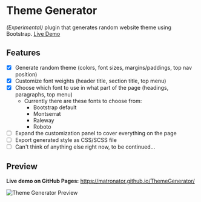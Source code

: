 # Theme Generator

*(Experimental)* plugin that generates random website theme using Bootstrap. [Live Demo](https://matronator.github.io/ThemeGenerator/)

## Features

- [x] Generate random theme (colors, font sizes, margins/paddings, top nav position)
- [x] Customize font weights (header title, section title, top menu)
- [x] Choose which font to use in what part of the page (headings, paragraphs, top menu)
  - Currently there are these fonts to choose from:
    * Bootstrap default
    * Montserrat
    * Raleway
    * Roboto
- [ ] Expand the customization panel to cover everything on the page
- [ ] Export generated style as CSS/SCSS file
- [ ] Can't think of anything else right now, to be continued...

## Preview

**Live demo on GitHub Pages:** https://matronator.github.io/ThemeGenerator/

![Theme Generator Preview](https://github.com/matronator/ThemeGenerator/blob/master/preview.gif?raw=true "Theme Generator Preview")
